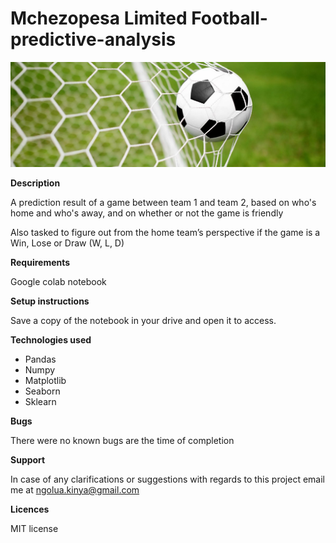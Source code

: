# Mchezopesa Limited Football-predictive-analysis

![GitHub Logo](football.jpeg)

**Description**

A prediction result of a game between team 1 and team 2, based on who's home and who's away, and on whether or not the game is friendly

Also tasked to figure out from the home team’s perspective if the game is a Win, Lose or Draw (W, L, D)

**Requirements**

Google colab notebook

**Setup instructions**

Save a copy of the notebook in your drive and open it to access.

**Technologies used**

* Pandas
* Numpy
* Matplotlib
* Seaborn
* Sklearn

**Bugs**

There were no known bugs are the time of completion

**Support**

In case of any clarifications or suggestions with regards to this project email me at ngolua.kinya@gmail.com

**Licences**

MIT license
